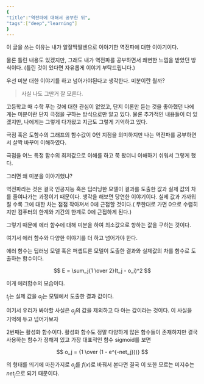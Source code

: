 ```yaml
---
{
"title":"역전파에 대해서 공부한 뒤",
"tags":["deep","learning"]
}
---
```


이 글을 쓰는 이유는 내가 알잘딱딸센으로 이야기한 역전파에 대한 이야기이다.

물론 틀린 내용도 있겠지만, 그래도 내가 역전파를 공부하면서 쾌변한 느낌을 받았던 방식이다.
(틀린 것이 있다면 자유롭게 이야기 부탁드립니다.)

우선 미분 대한 이야기를 하고 넘어가야된다고 생각한다.
미분이란 뭘까?
> 사실 나도 그딴거 잘 모른다.

고등학교 때 수학 푸는 것에 대한 관심이 없었고, 단지 이론만 듣는 것을 좋아했던 나에게는 미분이란 단지 극점을 구하는 방식으로만 알고 있다.
물론 추가적인 내용들이 더 있겠지만, 나에게는 그렇게 다가왔고 지금도 그렇게 기억하고 있다.

극점 혹은 도함수의 그래프의 함수값이 0인 지점을 의미하지만 나는 역전파를 공부하면서 살짝 바꾸어 이해하였다.

극점을 어느 특정 함수의 최저값으로 이해를 하고 쭉 봤더니 이해하기 쉬워서 그렇게 했다.

그러면 왜 미분을 이야기했냐? 

역전파라는 것은 결국 인공지능 혹은 딥러닝한 모델이 결과를 도출한 값과 실제 값의 차를 줄여나가는 과정이기 때문이다.
생각을 해보면 당연한 이야기이다. 실제 값과 가까워 질 수록 그에 대한 차는 점점 작아져서 0에 근접할 것이다.( 무한대로 가면 0으로 수렴히지만 컴퓨터의 한계와 기간의 한계로 0에 근접하게 된다.)

그렇기 때문에 에러 함수에 대해 미분을 하여 최소값으로 항하는 값을 구하는 것이다.

여기서 에러 함수와 다양한 이야기를 더 하고 넘어가야 한다. 

에러 함수는 딥러닝 모델 혹은 퍼셉트론 모델이 도출한 결과와 실제값의 차를 함수로 도출하는 함수이다.

$$
E = \sum_j{1 \over 2}(t_j - o_i)^2
$$

이게 에러함수의 모습이다. 

$t_j$는 실제 값을 $o_j$는 모델에서 도출한 결과 값이다.

여기서 우리가 봐야할 사실은 $o_j$의 값을 제외하고 다 아는 값이라는 것이다. 
이 사실을 기억해 두고 넘어가보자

2번째는 활성화 함수이다.
활성화 함수도 정말 다양하게 많은 함수들이 존재하지만 결국 사용하는 함수가 정해져 있고 가장 대표적인 함수 sigmoid를 보면

$$
o_j = {1 \over (1 - e^{-net_j}))}
$$

의 형태를 띄기에 마찬가지로 $o_j$를 $f(x)$로 바꿔서 본다면 결국 이 또한 모르는 미지수는 $net_j$으로 되기 때문이다.
